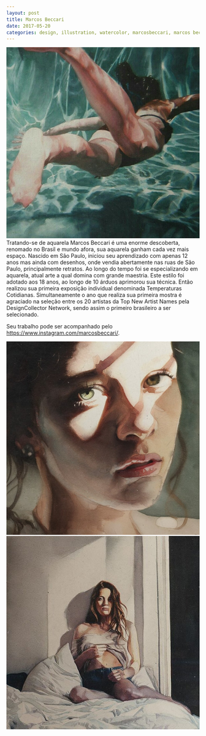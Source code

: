 ```yaml
---
layout: post
title: Marcos Beccari
date: 2017-05-20
categories: design, illustration, watercolor, marcosbeccari, marcos beccari,
---
```


<img src="/images/fulls/Marcos Beccari - 1.jpg" class="fit image"> Tratando-se de aquarela Marcos Beccari é uma enorme descoberta, renomado no Brasil e mundo afora, sua aquarela ganham cada vez mais espaço. Nascido em São Paulo, iniciou seu aprendizado com apenas 12 anos mas ainda com desenhos, onde vendia abertamente nas ruas de São Paulo, principalmente retratos. Ao longo do tempo foi se especializando em aquarela, atual arte a qual domina com grande maestria. Este estilo foi adotado aos 18 anos, ao longo de 10 árduos aprimorou sua técnica. Então realizou sua primeira exposição individual denominada Temperaturas Cotidianas. Simultaneamente o ano que realiza sua primeira mostra é agraciado na seleção entre os 20 artistas da Top New Artist Names pela  DesignCollector Network, sendo assim o primeiro brasileiro a ser selecionado.

Seu trabalho pode ser acompanhado pelo <a href="https://www.instagram.com/marcosbeccari/">https://www.instagram.com/marcosbeccari/</a>.


<img src="/images/fulls/Marcos Beccari - 2.jpg" class="fit image">
<img src="/images/fulls/Marcos Beccari - 3.jpg" class="fit image">
